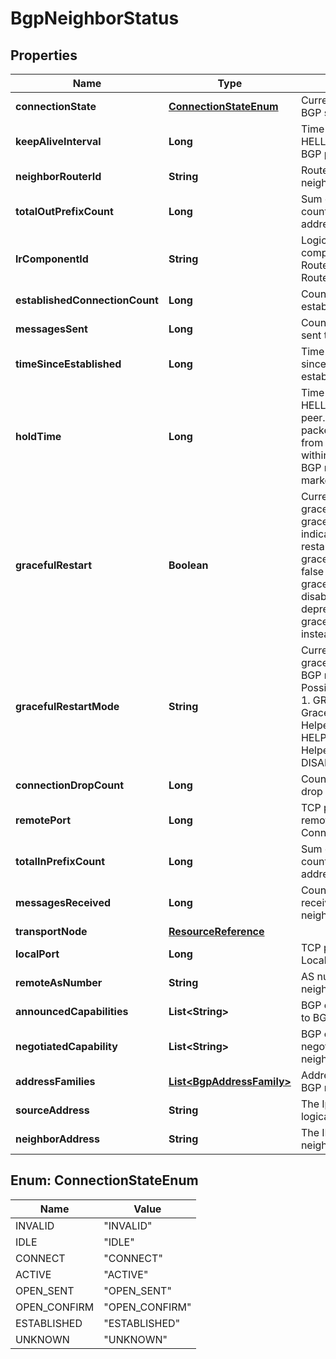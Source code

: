 # BgpNeighborStatus

## Properties
Name | Type | Description | Notes
------------ | ------------- | ------------- | -------------
**connectionState** | [**ConnectionStateEnum**](#ConnectionStateEnum) | Current state of the BGP session. |  [optional]
**keepAliveInterval** | **Long** | Time in ms to wait for HELLO packet from BGP peer |  [optional]
**neighborRouterId** | **String** | Router ID of the BGP neighbor. |  [optional]
**totalOutPrefixCount** | **Long** | Sum of out prefixes counts across all address families. |  [optional]
**lrComponentId** | **String** | Logical router component(Service Router/Distributed Router) id |  [optional]
**establishedConnectionCount** | **Long** | Count of connections established |  [optional]
**messagesSent** | **Long** | Count of messages sent to the neighbor |  [optional]
**timeSinceEstablished** | **Long** | Time(in milliseconds) since connection was established. |  [optional]
**holdTime** | **Long** | Time in ms to wait for HELLO from BGP peer. If a HELLO packet is not seen from BGP Peer withing hold_time then BGP neighbor will be marked as down. |  [optional]
**gracefulRestart** | **Boolean** | Current state of graceful restart where graceful_restart &#x3D; true indicates graceful restart is enabled and graceful_restart &#x3D; false indicates graceful restart is disabled. This is deprecated field, use graceful_restart_mode instead.  |  [optional]
**gracefulRestartMode** | **String** | Current state of graceful restart of BGP neighbor. Possible values are - 1. GR_AND_HELPER - Graceful restart with Helper 2. HELPER_ONLY - Helper only 3. DISABLE - Disabled  |  [optional]
**connectionDropCount** | **Long** | Count of connection drop |  [optional]
**remotePort** | **Long** | TCP port number of remote BGP Connection |  [optional]
**totalInPrefixCount** | **Long** | Sum of in prefixes counts across all address families. |  [optional]
**messagesReceived** | **Long** | Count of messages received from the neighbor |  [optional]
**transportNode** | [**ResourceReference**](ResourceReference.md) |  |  [optional]
**localPort** | **Long** | TCP port number of Local BGP connection |  [optional]
**remoteAsNumber** | **String** | AS number of the BGP neighbor |  [optional]
**announcedCapabilities** | **List&lt;String&gt;** | BGP capabilities sent to BGP neighbor. |  [optional]
**negotiatedCapability** | **List&lt;String&gt;** | BGP capabilities negotiated with BGP neighbor. |  [optional]
**addressFamilies** | [**List&lt;BgpAddressFamily&gt;**](BgpAddressFamily.md) | Address families of BGP neighbor |  [optional]
**sourceAddress** | **String** | The Ip address of logical port |  [optional]
**neighborAddress** | **String** | The IP of the BGP neighbor |  [optional]

<a name="ConnectionStateEnum"></a>
## Enum: ConnectionStateEnum
Name | Value
---- | -----
INVALID | &quot;INVALID&quot;
IDLE | &quot;IDLE&quot;
CONNECT | &quot;CONNECT&quot;
ACTIVE | &quot;ACTIVE&quot;
OPEN_SENT | &quot;OPEN_SENT&quot;
OPEN_CONFIRM | &quot;OPEN_CONFIRM&quot;
ESTABLISHED | &quot;ESTABLISHED&quot;
UNKNOWN | &quot;UNKNOWN&quot;
